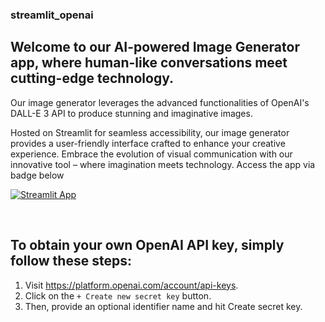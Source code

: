 ### streamlit_openai

## Welcome to our AI-powered Image Generator app, where human-like conversations meet cutting-edge technology. 

Our image generator leverages the advanced functionalities of OpenAI's DALL-E 3 API to produce stunning and imaginative images.

Hosted on Streamlit for seamless accessibility, our image generator provides a user-friendly interface crafted to enhance your creative experience. Embrace the evolution of visual communication with our innovative tool – where imagination meets technology. Access the app via badge below

[![Streamlit App](https://static.streamlit.io/badges/streamlit_badge_black_white.svg)](https://sakunyan1-appopenai.streamlit.app/)

<br>

## To obtain your own OpenAI API key, simply follow these steps:

1. Visit https://platform.openai.com/account/api-keys.
2. Click on the `+ Create new secret key` button.
3. Then, provide an optional identifier name and hit Create secret key.
